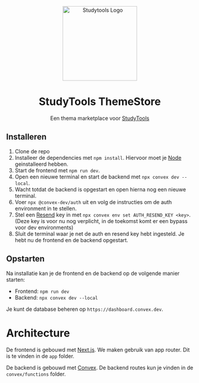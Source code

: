 <div align="center">
<img src="https://github.com/dandanthedev/studytools-themestore/blob/main/public/logo.png?raw=true" alt="Studytools Logo" width="200">
<h1>StudyTools ThemeStore</h1>
<p>Een thema marketplace voor <a href="https://qkeleq10.github.io/studytools">StudyTools</a></p>
</div>

## Installeren
1. Clone de repo
2. Installeer de dependencies met `npm install`. Hiervoor moet je [Node](https://nodejs.org/) geinstalleerd hebben.
3. Start de frontend met `npm run dev`.
4. Open een nieuwe terminal en start de backend met `npx convex dev --local`.
5. Wacht totdat de backend is opgestart en open hierna nog een nieuwe terminal.
6. Voer `npx @convex-dev/auth` uit en volg de instructies om de auth environment in te stellen.
7. Stel een [Resend](https://resend.com/api-keys) key in met `npx convex env set AUTH_RESEND_KEY <key>`. (Deze key is voor nu nog verplicht, in de toekomst komt er een bypass voor dev environments)
8. Sluit de terminal waar je net de auth en resend key hebt ingesteld. Je hebt nu de frontend en de backend opgestart.

## Opstarten
Na installatie kan je de frontend en de backend op de volgende manier starten:
- Frontend: `npm run dev`
- Backend: `npx convex dev --local`

Je kunt de database beheren op `https://dashboard.convex.dev`.

# Architecture

De frontend is gebouwd met [Next.js](https://nextjs.org/). We maken gebruik van app router. Dit is te vinden in de `app` folder.

De backend is gebouwd met [Convex](https://convex.dev/). De backend routes kun je vinden in de `convex/functions` folder.